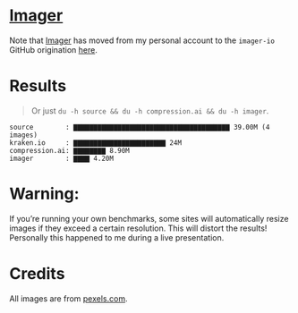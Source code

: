 # [Imager](https://github.com/imager-io/imager)
Note that [Imager](https://github.com/imager-io/imager) has moved from my personal account to the `imager-io` GitHub origination [here](https://github.com/imager-io/imager).


# Results

> Or just `du -h source && du -h compression.ai && du -h imager`.

```text
source        : ▇▇▇▇▇▇▇▇▇▇▇▇▇▇▇▇▇▇▇▇▇▇▇▇▇▇▇▇▇▇▇▇▇▇▇▇▇▇▇ 39.00M (4 images)
kraken.io     : ▇▇▇▇▇▇▇▇▇▇▇▇▇▇▇▇▇▇▇▇▇▇▇ 24M
compression.ai: ▇▇▇▇▇▇▇▇ 8.90M
imager        : ▇▇▇▇ 4.20M
```

# Warning:

If you’re running your own benchmarks, some sites will automatically resize images if they exceed a certain resolution. This will distort the results! Personally this happened to me during a live presentation. 

# Credits

All images are from [pexels.com](https://www.pexels.com).
